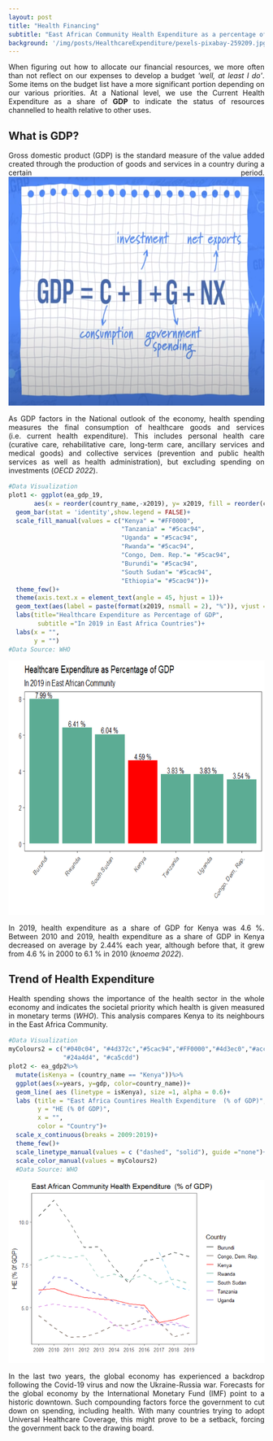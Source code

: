 ```yaml
---
layout: post
title: "Health Financing"
subtitle: "East African Community Health Expenditure as a percentage of GDP"
background: '/img/posts/HealthcareExpenditure/pexels-pixabay-259209.jpg' 
---
```

<style>
body {
text-align: justify}
</style>
When figuring out how to allocate our financial resources, we more often than not reflect on our expenses to develop a budget *'well, at least I do'*. Some items on the budget list have a more significant portion depending on our various priorities. At a National level, we use the Current Health Expenditure as a share of **GDP** to indicate the status of resources channelled to health relative to other uses.

## What is GDP? 
Gross domestic product (GDP) is the standard measure of the value added created through the production of goods and services in a country during a certain period. 
<img src ="/img/posts/HealthcareExpenditure/gdp.png" height="450px" width="100%"><img>

As GDP factors in the National outlook of the economy, health spending measures the final consumption of healthcare goods and services (i.e. current health expenditure). This includes personal health care (curative care, rehabilitative care, long-term care, ancillary services and medical goods) and collective services (prevention and public health services as well as health administration), but excluding spending on investments (*OECD 2022*).

``` r
#Data Visualization
plot1 <- ggplot(ea_gdp_19,
       aes(x = reorder(country_name,-x2019), y= x2019, fill = reorder(country_name,-x2019)))+
  geom_bar(stat = 'identity',show.legend = FALSE)+
  scale_fill_manual(values = c("Kenya" = "#FF0000",
                               "Tanzania" = "#5cac94",
                               "Uganda" = "#5cac94",
                               "Rwanda"= "#5cac94", 
                               "Congo, Dem. Rep."= "#5cac94", 
                               "Burundi"= "#5cac94",
                               "South Sudan"= "#5cac94",
                               "Ethiopia"= "#5cac94"))+
  theme_few()+
  theme(axis.text.x = element_text(angle = 45, hjust = 1))+
  geom_text(aes(label = paste(format(x2019, nsmall = 2), "%")), vjust = -0.2)+
  labs(title="Healthcare Expenditure as Percentage of GDP", 
        subtitle ="In 2019 in East Africa Countries")+
  labs(x = "",
       y = "")
#Data Source: WHO
```
<img src ="/img/posts/HealthcareExpenditure/unnamed-chunk-4-1.png" height="500px" width="100%"><img>

In 2019, health expenditure as a share of GDP for Kenya was 4.6 %. Between 2010 and 2019, health expenditure as a share of GDP in Kenya decreased on average by 2.44% each year, although before that, it grew from 4.6 % in 2000 to 6.1 % in 2010 (*knoema 2022*).

## Trend of Health Expenditure
Health spending shows the importance of the health sector in the whole economy and indicates the societal priority which health is given measured in monetary terms (*WHO*). This analysis compares Kenya to its neighbours in the East Africa Community. 

``` r
#Data Visualization
myColours2 = c("#040c04", "#4d372c","#5cac94","#FF0000","#4d3ec0","#acc6d8",
               "#24a4d4", "#ca5cdd")
plot2 <- ea_gdp2%>%
  mutate(isKenya = (country_name == "Kenya"))%>%
  ggplot(aes(x=years, y=gdp, color=country_name))+
  geom_line( aes (linetype = isKenya), size =1, alpha = 0.6)+
  labs (title = "East Africa Countires Health Expenditure  (% of GDP)",
        y = "HE (% 0f GDP)",
        x = "",
        color = "Country")+
  scale_x_continuous(breaks = 2009:2019)+
  theme_few()+
  scale_linetype_manual(values = c ("dashed", "solid"), guide ="none")+
  scale_color_manual(values = myColours2)
  #Data Source: WHO
```
<img src="/img/posts/HealthcareExpenditure/unnamed-chunk-7-1.png"><img>

In the last two years, the global economy has experienced a backdrop following the Covid-19 virus and now the Ukraine-Russia war. Forecasts for the global economy by the  International Monetary Fund (IMF) point to a historic downtown. Such compounding factors force the government to cut down on spending, including health. With many countries trying to adopt Universal Healthcare Coverage, this might prove to be a setback, forcing the government back to the drawing board.
